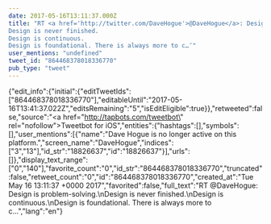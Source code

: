 ```yaml
---
date: 2017-05-16T13:11:37.000Z
title: "RT <a href='http://twitter.com/DaveHogue'>@DaveHogue</a>: Design is problem-solving.
Design is never finished.
Design is continuous.
Design is foundational. There is always more to c…″"
user_mentions: "undefined"
tweet_id: "864468378018336770"
pub_type: "tweet"
---
```

{"edit_info":{"initial":{"editTweetIds":["864468378018336770"],"editableUntil":"2017-05-16T13:41:37.022Z","editsRemaining":"5","isEditEligible":true}},"retweeted":false,"source":"<a href=\"http://tapbots.com/tweetbot\" rel=\"nofollow\">Tweetbot for iΟS</a>","entities":{"hashtags":[],"symbols":[],"user_mentions":[{"name":"Dave Hogue is no longer active on this platform.","screen_name":"DaveHogue","indices":["3","13"],"id_str":"18826637","id":"18826637"}],"urls":[]},"display_text_range":["0","140"],"favorite_count":"0","id_str":"864468378018336770","truncated":false,"retweet_count":"0","id":"864468378018336770","created_at":"Tue May 16 13:11:37 +0000 2017","favorited":false,"full_text":"RT @DaveHogue: Design is problem-solving.\nDesign is never finished.\nDesign is continuous.\nDesign is foundational. There is always more to c…","lang":"en"}
